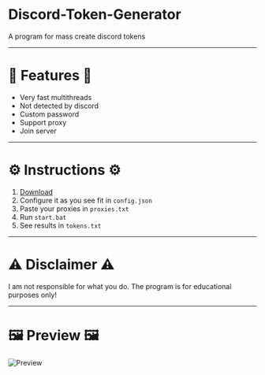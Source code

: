 # Discord-Token-Generator
A program for mass create discord tokens

------------------------

# 🌟 Features 🌟
- Very fast multithreads
- Not detected by discord
- Custom password
- Support proxy
- Join server

------------------------

# ⚙️ Instructions ⚙️
1) [Download](https://github.com/odyzz/Discord-Token-Generator/archive/refs/heads/main.zip)
2) Configure it as you see fit in ``config.json``
3) Paste your proxies in ``proxies.txt``
4) Run `start.bat`
5) See results in `tokens.txt`

------------------------

# ⚠️ Disclaimer ⚠️
I am not responsible for what you do. The program is for educational purposes only!

------------------------

# 🖼️ Preview 🖼️

![Preview](https://i.imgur.com/qbM49sI.png)
